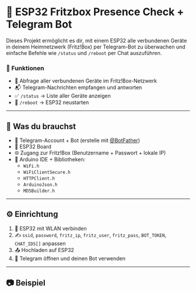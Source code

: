 # 📶 ESP32 Fritzbox Presence Check + Telegram Bot

Dieses Projekt ermöglicht es dir, mit einem ESP32 alle verbundenen Geräte in deinem Heimnetzwerk (Fritz!Box) per Telegram-Bot zu überwachen und einfache Befehle wie `/status` und `/reboot` per Chat auszuführen.

### 🔧 Funktionen
- 📡 Abfrage aller verbundenen Geräte im Fritz!Box-Netzwerk
- 📬 Telegram-Nachrichten empfangen und antworten
- ✅ `/status` → Liste aller Geräte anzeigen
- 🔁 `/reboot` → ESP32 neustarten

---

## 🚀 Was du brauchst

- 📱 Telegram-Account + Bot (erstelle mit [@BotFather](https://t.me/botfather))
- 🔌 ESP32 Board
- 🌐 Zugang zur Fritz!Box (Benutzername + Passwort + lokale IP)
- 🔐 Arduino IDE + Bibliotheken:
  - `WiFi.h`
  - `WiFiClientSecure.h`
  - `HTTPClient.h`
  - `ArduinoJson.h`
  - `MD5Builder.h`

---

## ⚙️ Einrichtung

1. 🔌 ESP32 mit WLAN verbinden
2. ✍️ `ssid`, `password`, `fritz_ip`, `fritz_user`, `fritz_pass`, `BOT_TOKEN`, `CHAT_IDS[]` anpassen
3. 📤 Hochladen auf ESP32
4. 📲 Telegram öffnen und deinen Bot verwenden

---

## 📷 Beispiel

